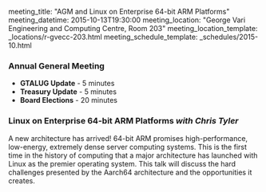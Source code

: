 meeting_title: "AGM and Linux on Enterprise 64-bit ARM Platforms"
meeting_datetime: 2015-10-13T19:30:00
meeting_location: "George Vari Engineering and Computing Centre, Room 203"
meeting_location_template: _locations/r-gvecc-203.html
meeting_schedule_template: _schedules/2015-10.html

### Annual General Meeting

* **GTALUG Update** - 5 minutes
* **Treasury Update** - 5 minutes
* **Board Elections** - 20 minutes

### Linux on Enterprise 64-bit ARM Platforms _with Chris Tyler_

A new architecture has arrived! 64-bit ARM promises high-performance, low-energy, extremely dense server computing systems. This is the first time in the history of computing that a major architecture has launched with Linux as the premier operating system. This talk will discuss the hard challenges presented by the Aarch64 architecture and the opportunities it creates.